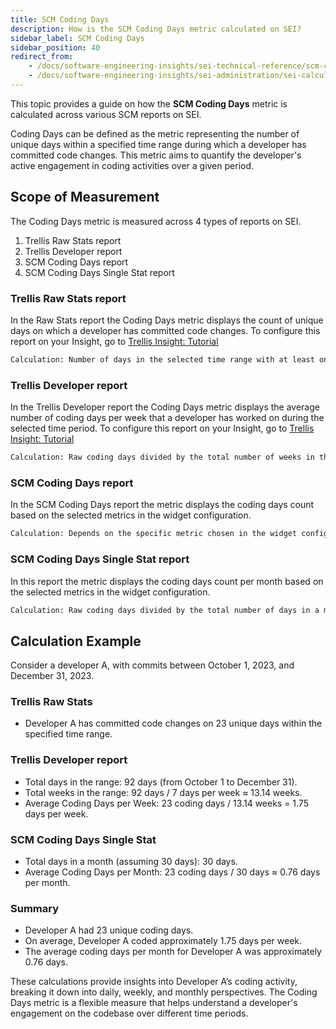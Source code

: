 ```yaml
---
title: SCM Coding Days
description: How is the SCM Coding Days metric calculated on SEI?
sidebar_label: SCM Coding Days
sidebar_position: 40
redirect_from:
    - /docs/software-engineering-insights/sei-technical-reference/scm-calculation/scm-metrics-calculation/scm-coding-days
    - /docs/software-engineering-insights/sei-administration/sei-calculations/scm/scm-metrics-calculation/scm-coding-days
---
```


This topic provides a guide on how the **SCM Coding Days** metric is calculated across various SCM reports on SEI.

Coding Days can be defined as the metric representing the number of unique days within a specified time range during which a developer has committed code changes. This metric aims to quantify the developer's active engagement in coding activities over a given period.

## Scope of Measurement

The Coding Days metric is measured across 4 types of reports on SEI.

1. Trellis Raw Stats report
2. Trellis Developer report
3. SCM Coding Days report
4. SCM Coding Days Single Stat report

### Trellis Raw Stats report

In the Raw Stats report the Coding Days metric displays the count of unique days on which a developer has committed code changes. To configure this report on your Insight, go to [Trellis Insight: Tutorial](/docs/category/trellis-scores)

```bash
Calculation: Number of days in the selected time range with at least one commit.
```

### Trellis Developer report

In the Trellis Developer report the Coding Days metric displays the average number of coding days per week that a developer has worked on during the selected time period. To configure this report on your Insight, go to [Trellis Insight: Tutorial](/docs/category/trellis-scores)

```bash
Calculation: Raw coding days divided by the total number of weeks in the selected time range.
```

### SCM Coding Days report

In the SCM Coding Days report the metric displays the coding days count based on the selected metrics in the widget configuration.

```bash
Calculation: Depends on the specific metric chosen in the widget configuration (e.g., Average Coding Days per Week).
```

### SCM Coding Days Single Stat report

In this report the metric displays the coding days count per month based on the selected metrics in the widget configuration.

```bash
Calculation: Raw coding days divided by the total number of days in a month.
```

## Calculation Example

Consider a developer A, with commits between October 1, 2023, and December 31, 2023.

### Trellis Raw Stats

* Developer A has committed code changes on 23 unique days within the specified time range.

### Trellis Developer report

* Total days in the range: 92 days (from October 1 to December 31).
* Total weeks in the range: 92 days / 7 days per week ≈ 13.14 weeks.
* Average Coding Days per Week: 23 coding days / 13.14 weeks = 1.75 days per week.

### SCM Coding Days Single Stat

* Total days in a month (assuming 30 days): 30 days.
* Average Coding Days per Month: 23 coding days / 30 days ≈ 0.76 days per month.

### Summary

* Developer A had 23 unique coding days.
* On average, Developer A coded approximately 1.75 days per week.
* The average coding days per month for Developer A was approximately 0.76 days.

These calculations provide insights into Developer A’s coding activity, breaking it down into daily, weekly, and monthly perspectives. The Coding Days metric is a flexible measure that helps understand a developer's engagement on the codebase over different time periods.